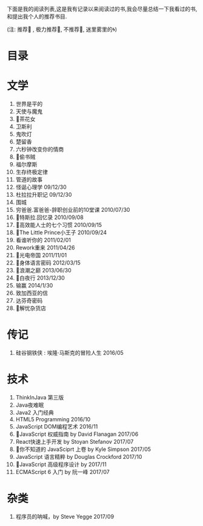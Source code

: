 下面是我的阅读列表,这是我有记录以来阅读过的书,我会尽量总结一下我看过的书,和提出我个人的推荐书目.

(注: 推荐:clap: , 极力推荐:kiss:, 不推荐:no_good:, 迷里雾里的:cyclone:)

# 目录


# 文学
1. 世界是平的
1. 天使与魔鬼 
1. :kiss:茶花女
1. 卫斯利
1. 鬼吹灯
1. 楚留香
1. 六秒钟改变你的情商
1. :kiss:偷书贼
1. 福尔摩斯
1. 生存终极定律
1. 管道的故事
1. 怪诞心理学  09/12/30
1. 杜拉拉升职记  09/12/30
1. 围城       
1. 穷爸爸.富爸爸-辞职创业前的10堂课 2010/07/30
1. :kiss:特斯拉.回忆录 2010/09/08
1. :clap:高效能人士的七个习惯 2010/09/15
1. :clap:The Little Prince小王子 2010/09/24
1. 看谁听你的 2011/02/01
1. Rework重来 2011/04/26
1. :clap:光电帝国 2011/11/01
1. :clap:身体语言密码 2012/03/15
1. :kiss:浪潮之巅  2013/06/30
1. :clap:白夜行 2013/12/30
1. 输赢 2014/1/30
1. 致加西亚的信
1. 达芬奇密码
1. :kiss:解忧杂货店


# 传记
1. 硅谷钢铁侠 : 埃隆·马斯克的冒险人生 2016/05

# 技术

1. ThinkInJava 第三版
1. Java夜难眠
1. Java2 入门经典
1. HTML5 Programming  2016/10
1. JavaScript DOM编程艺术 2016/11
1. :kiss:JavaScript 权威指南 by David Flanagan 2017/06
1. React快速上手开发 by Stoyan Stefanov 2017/07
1. :kiss:你不知道的 JavaSciprt 上卷 by Kyle Simpson 2017/05
1. JavaScript 语言精粹 by Douglas Crockford 2017/10
1. :kiss:JavaScript 高级程序设计 by 2017/11
1. ECMAScript 6 入门 by 阮一峰 2017/07

# 杂类
1. 程序员的呐喊，by Steve Yegge 2017/09


